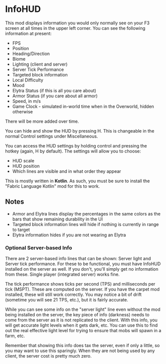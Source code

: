 # InfoHUD

This mod displays information you would only normally see on your F3 screen at all times in the upper left corner. You can see the following information at present:

- FPS
- Position
- Heading/Direction
- Biome
- Lighting (client and server)
- Server Tick Performance
- Targeted block information
- Local Difficulty
- Mood
- Elytra Status (if this is all you care about)
- Armor Status (if you care about all armor)
- Speed, in m/s
- Game Clock - simulated in-world time when in the Overworld, hidden otherwise

There will be more added over time.

You can hide and show the HUD by pressing H. This is changeable in the normal Control settings under Miscellaneous.

You can access the HUD settings by holding control and pressing the hotkey (again, H by default). The settings will allow you to choose:
- HUD scale
- HUD position
- Which lines are visible and in what order they appear

This is mostly written in **Kotlin**. As such, you must be sure to install the "Fabric Language Kotlin" mod for this to work.

## Notes
- Armor and Elytra lines display the percentages in the same colors as the bars that show remaining durability in the UI
- Targeted block information lines will hide if nothing is currently in range to target
- Elytra information hides if you are not wearing an Elytra

### Optional Server-based Info
There are 2 server-based info lines that can be shown: Server light and Server tick performance. For these to be functional, you must have InfoHUD installed on the server as well. If you don't, you'll simply get no information from these. Single player (integrated server) works fine.

The tick performance shows ticks per second (TPS) and milliseconds per tick (MSPT). These are computed on the server. If you have the carpet mod installed, these will still work correctly. You may notice a bit of drift (sometime you will see 21 TPS, etc.), but it is fairly accurate.

While you can see some info on the "server light" line even without the mod being installed on the server, the key piece of info (darkness) needs to come from the server as it is not replicated to the client. With this info, you will get accurate light levels when it gets dark, etc. You can use this to find out the real effective light level for trying to ensure that mobs will spawn in a farm, etc.

Remember that showing this info does tax the server, even if only a little, so you may want to use this sparingly. When they are not being used by any client, the server cost is pretty much zero.

